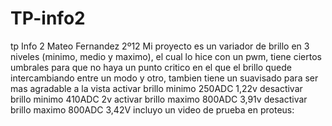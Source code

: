 # TP-info2
tp Info 2 Mateo Fernandez 2º12
Mi proyecto es un variador de brillo en 3 niveles (minimo, medio y maximo), el cual lo hice con un pwm, tiene ciertos umbrales para que no haya un punto critico en el que el brillo quede intercambiando entre un modo y otro, tambien tiene un suavisado para ser mas agradable a la vista
activar brillo minimo  250ADC 1,22v 
desactivar brillo minimo 410ADC 2v
activar brillo maximo 800ADC 3,91v
desactivar brillo maximo 800ADC 3,42V
incluyo un video de prueba en proteus:
